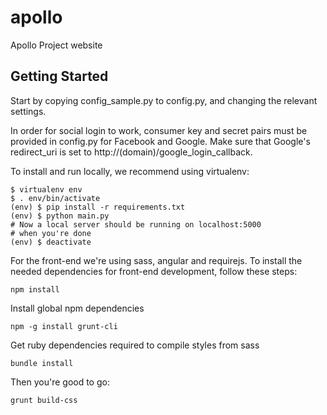 apollo
======

Apollo Project website

## Getting Started

Start by copying config_sample.py to config.py, and changing the relevant settings.

In order for social login to work, consumer key and secret pairs must be provided in config.py for Facebook and Google. Make sure that Google's redirect_uri is set to http://(domain)/google_login_callback.

To install and run locally, we recommend using virtualenv:

    $ virtualenv env
    $ . env/bin/activate
    (env) $ pip install -r requirements.txt
    (env) $ python main.py
    # Now a local server should be running on localhost:5000
    # when you're done
    (env) $ deactivate

For the front-end we're using sass, angular and requirejs. To install the needed dependencies for front-end development,
follow these steps:

    npm install

Install global npm dependencies

    npm -g install grunt-cli

Get ruby dependencies required to compile styles from sass

    bundle install

Then you're good to go:

    grunt build-css